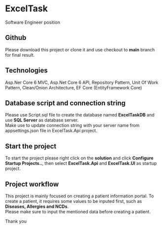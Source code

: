 # ExcelTask
Software Engineer position

## Github
Please download this project or clone it and use checkout to **main** branch for final result. 

## Technologies
Asp.Ner Core 6 MVC, Asp.Net Core 6 API, Repository Pattern, Unit Of Work Pattern, Clean/Onion Architecture, EF Core (EntityFramework Core)

## Database script and connection string
Please use Script.sql file to create the database named **ExcelTaskDB** and use **SQL Server** as database server.<br>
Make use to update connection string with your server name from appsettings.json file in ExcelTask.Api project.

## Start the project
To start the project please right click on the **solution** and click **Configure Startup Projects..**, then select **ExcelTask.Api** and **ExcelTask.UI** as startup project.

## Project workflow
This project is mainly focused on creating a patient information portal. 
To create a patient, it requires some values to be inputed first, such as **Diseases, Allergies and NCDs**.<br>
Please make sure to input the mentioned data before creating a patient.

Thank you
